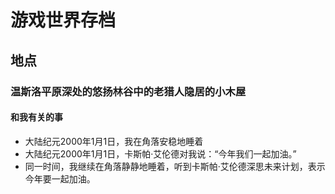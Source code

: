 # 游戏世界存档
## 地点
### 温斯洛平原深处的悠扬林谷中的老猎人隐居的小木屋
#### 和我有关的事
- 大陆纪元2000年1月1日，我在角落安稳地睡着
- 大陆纪元2000年1月1日，卡斯帕·艾伦德对我说：“今年我们一起加油。”
- 同一时间，我继续在角落静静地睡着，听到卡斯帕·艾伦德深思未来计划，表示今年要一起加油。